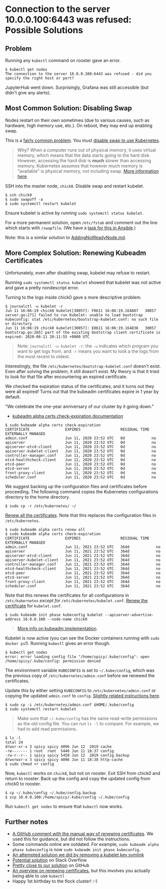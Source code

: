 # Connection to the server 10.0.0.100:6443 was refused: Possible Solutions

## Problem
Running any `kubectl` command on rooster gave an error.
```
$ kubectl get nodes
The connection to the server 10.0.0.100:6443 was refused - did you specify the right host or port?
```

JupyterHub went down. Surprisingly, Grafana was still accessible (but didn't give
any alerts).

## Most Common Solution: Disabling Swap
Nodes restart on their own sometimes (due to various causes, such as hardware,
high memory use, etc.). On reboot, they may end up enabling swap.

This is a [fairly common problem](https://discuss.kubernetes.io/t/the-connection-to-the-server-host-6443-was-refused-did-you-specify-the-right-host-or-port/552/5).
You must [disable swap to use Kubernetes](https://serverfault.com/questions/881517/why-disable-swap-on-kubernetes).

> Why? When a computer runs out of physical memory, it uses virtual memory, which
means that the data starts going to the hard disk. However, accessing the 
hard disk is **much** slower than accessing memory. Kubernetes assumes that
however much memory is "available" is physical memory, not including swap.
[More information here](https://serverfault.com/questions/881517/why-disable-swap-on-kubernetes).

SSH into the master node, `chick0`. Disable swap and restart kubelet.  
```
$ ssh chick0
$ sudo swapoff -a
$ sudo systemctl restart kubelet
```
Ensure kubelet is active by running `sudo systemctl status kubelet`.

For a more permanent solution, open `/etc/fstab` and comment out the line 
which starts with `/swapfile`. (We have a [task for this in Ansible](https://github.com/LibreTexts/metalc/blob/86ec49d757c44dcc0bca785c9175f429c9d79718/ansible/playbooks/kube-deps.yml#L64).)

Note: this is a similar solution to [AddingNotReadyNode.md](./AddingNotReadyNode.md).


## More Complex Solution: Renewing Kubeadm Certificates
Unfortunately, even after disabling swap, kubelet may refuse to restart.

Running `sudo systemctl status kubelet` showed that kubelet was not active
and gave a pretty nondescript error.

Turning to the logs inside chick0 gave a more descriptive problem.
```
$ journalctl -u kubelet -r
Jun 11 16:06:19 chick0 kubelet[30057]: F0611 16:06:19.164887   30057 server.go:271] failed to run Kubelet: unable to load bootstrap kubeconfig: stat /etc/kubernetes/bootstrap-kubelet.conf: no such file or directory
Jun 11 16:06:19 chick0 kubelet[30057]: E0611 16:06:19.164838   30057 bootstrap.go:265] part of the existing bootstrap client certificate is expired: 2020-06-11 20:11:55 +0000 UTC
```

> Note: `journalctl -u kubelet -r`: the `-u` indicates which program you want
to get logs from, and `-r` means you want to look a the logs from the most
recent to oldest.

Interestingly, the file `/etc/kubernetes/bootstrap-kubelet.conf` doesn't exist.
Even after solving the problem, it still doesn't exist. My theory is that
it tried to look for that file after encountering an expired certificate.

We checked the expiration status of the certificates, and it turns out they 
were all expired! Turns out that the kubeadm certificates expire in 1 year
by default. 

"We celebrate the one-year anniversary of our cluster by it going
down."
* [kubeadm alpha certs check-expiration documentation](https://kubernetes.io/docs/reference/setup-tools/kubeadm/kubeadm-alpha/#cmd-certs-check-expiration)
```
$ sudo kubeadm alpha certs check-expiration
CERTIFICATE                EXPIRES                  RESIDUAL TIME EXTERNALLY MANAGED
admin.conf                 Jun 11, 2020 23:52 UTC   0d            no
apiserver                  Jun 11, 2020 23:52 UTC   0d            no
apiserver-etcd-client      Jun 11, 2020 23:52 UTC   0d            no
apiserver-kubelet-client   Jun 11, 2020 23:52 UTC   0d            no
controller-manager.conf    Jun 11, 2020 23:52 UTC   0d            no
etcd-healthcheck-client    Jun 11, 2020 23:52 UTC   0d            no
etcd-peer                  Jun 11, 2020 23:52 UTC   0d            no
etcd-server                Jun 11, 2020 23:52 UTC   0d            no
front-proxy-client         Jun 11, 2020 23:52 UTC   0d            no
scheduler.conf             Jun 11, 2020 23:52 UTC   0d            no
```

We suggest backing up the configuration files and certificates before proceeding.
The following command copies the Kubernetes configurations directory
to the home directory.
```
$ sudo cp -r /etc/kubernetes/ ~/
```

[Renew all the certificates](https://kubernetes.io/docs/reference/setup-tools/kubeadm/kubeadm-alpha/#cmd-certs-renew). Note that this replaces the configuration
files in `/etc/kubernetes`.
```
$ sudo kubeadm alpha certs renew all
$ sudo kubeadm alpha certs check-expiration
CERTIFICATE                EXPIRES                  RESIDUAL TIME   EXTERNALLY MANAGED
admin.conf                 Jun 11, 2021 23:52 UTC   364d            no
apiserver                  Jun 11, 2021 23:52 UTC   364d            no
apiserver-etcd-client      Jun 11, 2021 23:52 UTC   364d            no
apiserver-kubelet-client   Jun 11, 2021 23:52 UTC   364d            no
controller-manager.conf    Jun 11, 2021 23:52 UTC   364d            no
etcd-healthcheck-client    Jun 11, 2021 23:52 UTC   364d            no
etcd-peer                  Jun 11, 2021 23:52 UTC   364d            no
etcd-server                Jun 11, 2021 23:52 UTC   364d            no
front-proxy-client         Jun 11, 2021 23:52 UTC   364d            no
scheduler.conf             Jun 11, 2021 23:52 UTC   364d            no
```

Note that this renews the certificates for all configurations in `/etc/kubernetes`
*except for* `/etc/kubernetes/kubelet.conf`. 
[Renew the certificate](https://kubernetes.io/docs/reference/setup-tools/kubeadm/kubeadm-init-phase/#cmd-phase-kubeconfig) 
for `kubelet.conf`.
```
$ sudo kubeadm init phase kubeconfig kubelet --apiserver-advertise-address 10.0.0.100 --node-name chick0
```

> [More info on kubeadm implementation](https://kubernetes.io/docs/reference/setup-tools/kubeadm/implementation-details/). 

Kubelet is now active (you can see the Docker containers running 
with `sudo docker ps`!). Running `kubectl` gives an error though.
```
$ kubectl get nodes
error: error loading config file "/home/spicy/.kube/config": open /home/spicy/.kube/config: permission denied
```
The environment 
variable `KUBECONFIG` is set to `~/.kube/config`, which was the previous 
copy of `/etc/kubernetes/admin.conf` before we renewed the certificates. 

Update this by either setting `KUBECONFIG` to `/etc/kubernetes/admin.conf` or
copying the updated `admin.conf` to `config`. 
[Slightly related instructions here](https://discuss.kubernetes.io/t/the-connection-to-the-server-host-6443-was-refused-did-you-specify-the-right-host-or-port/552/26).
```
$ sudo cp -i /etc/kubernetes/admin.conf $HOME/.kube/config
$ sudo systemctl restart kubelet
```

> Make sure that `~/.kube/config` has the same read-write permissions as the old
config file. You can run `ls -l` to compare. For example, we had to add read permissions.
  ```
  $ ls -l
  total 24
  drwxr-xr-x 3 spicy spicy 4096 Jun 12  2019 cache
  -rw------- 1 root  root  5446 Jun 11 18:37 config
  -rw-r--r-- 1 spicy spicy 5450 Jun 12  2019 config.backup
  drwxrwxr-x 3 spicy spicy 4096 Jun 11 18:38 http-cache
  $ sudo chmod +r config
  ```

Now, `kubectl` works on `chick0`, but not on rooster. Exit SSH from chick0 
and return to rooster. Back up the config and copy the updated config 
from chick0 to rooster. 
```
$ cp ~/.kube/config ~/.kube/config.backup
$ scp 10.0.0.100:/home/spicy/.kube/config ~/.kube/config 
```

Run `kubectl get nodes` to ensure that `kubectl` now works.

## Further notes
* [A GitHub comment with the manual way of renewing certificates](https://github.com/kubernetes/kubeadm/issues/581#issuecomment-421477139). We used this for guidance, but did not follow the instructions.
* Some commands online are outdated. For example, `sudo kubeadm alpha phase kubeconfig` is now `sudo kubeadm init phase kubeconfig`.
* [An attempted solution we did by removing a kubelet key symlink](https://github.com/kubernetes/kubernetes/issues/65991#issuecomment-486498651)
* [Potential solution](https://stackoverflow.com/questions/56320930/renew-kubernetes-pki-after-expired?noredirect=1&lq=1) on Stack Overflow
* [Pretty close to our solution](https://github.com/kubernetes/kubeadm/issues/1361) on GitHub
* [An overview on renewing certificates](https://reece.tech/posts/renewing-kubernetes-certificates/), but this involves you actually being able to use `kubectl`
* Happy 1st birthday to the flock cluster! :-) 
